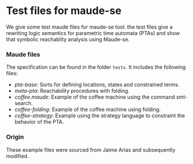 # Test files for maude-se

We give some test maude files for maude-se tool.
the test files give a rewriting logic semantics for parametric time automata (PTAs)
and show that symbolic reachablity analysis using Maude-se.  


### Maude files

The specification can be found in the folder `tests`. It includes the following files:

- _pta-base_: Sorts for defining locations, states and constrained terms.
- _meta-pta_: Reachability procedures with folding.
- _coffee.maude_: Example of the coffee machine using the command smt-search.
- _coffee-folding_: Example of the coffee machine using folding.
- _coffee-strategy_: Example using the strategy language to constraint the
behavior of the PTA.

### Origin

These example files were sourced from Jaime Arias and subsequently modified.